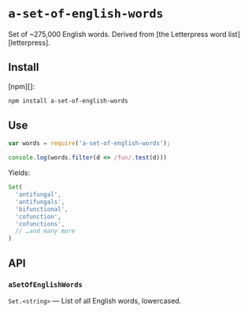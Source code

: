 # `a-set-of-english-words`

Set of ~275,000 English words.
Derived from [the Letterpress word list][letterpress].

## Install

[npm][]:

```sh
npm install a-set-of-english-words
```

## Use

```js
var words = require('a-set-of-english-words');

console.log(words.filter(d => /fun/.test(d)))
```

Yields:

```js
Set(
  'antifungal',
  'antifungals',
  'bifunctional',
  'cofunction',
  'cofunctions',
  // …and many more
)
```

## API

### `aSetOfEnglishWords`

`Set.<string>` — List of all English words, lowercased.

